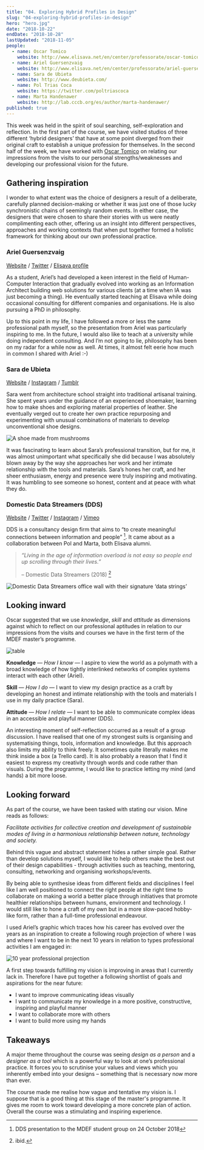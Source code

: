 ```yaml
---
title: "04. Exploring Hybrid Profiles in Design"
slug: "04-exploring-hybrid-profiles-in-design"
hero: "hero.jpg"
date: "2018-10-22"
endDate: "2018-10-28"
lastUpdated: "2018-11-05"
people:
  - name: Oscar Tomico
    website: http://www.elisava.net/en/center/professorate/oscar-tomico-plasencia/
  - name: Ariel Guersenzvaig
    website: http://www.elisava.net/en/center/professorate/ariel-guersenzvaig
  - name: Sara de Ubieta
    website: http://www.deubieta.com/
  - name: Pol Trias Coca
    website: https://twitter.com/poltriascoca
  - name: Marta Handenawer
    website: http://lab.cccb.org/es/author/marta-handenawer/
published: true
---
```


This week was held in the spirit of soul searching, self-exploration and reflection. In the first part of the course, we have visited studios of three different ‘hybrid designers’ that have at some point diverged from their original craft to establish a unique profession for themselves. In the second half of the week, we have worked with [Oscar Tomico](http://www.elisava.net/en/center/professorate/oscar-tomico-plasencia) on relating our impressions from the visits to our personal strengths/weaknesses and developing our professional vision for the future.

## Gathering inspiration

I wonder to what extent was the choice of designers a result of a deliberate, carefully planned decision-making or whether it was just one of those lucky synchronistic chains of seemingly random events. In either case, the designers that were chosen to share their stories with us were neatly complimenting each other, offering us an insight into different perspectives, approaches and working contexts that when put together formed a holistic framework for thinking about our own professional practice.


### Ariel Guersenzvaig

[Website](https://interacciones.org/) / [Twitter](https://twitter.com/interacciones) / [Elisava profile](http://www.elisava.net/en/center/professorate/ariel-guersenzvaig)

As a student, Ariel’s had developed a keen interest in the field of Human-Computer Interaction that gradually evolved into working as an Information Architect building web solutions for various clients (at a time when IA was just becoming a thing). He eventually started teaching at Elisava while doing occasional consulting for different companies and organisations. He is also pursuing a PhD in philosophy.

Up to this point in my life, I have followed a more or less the same professional path myself, so the presentation from Ariel was particularly inspiring to me. In the future, I would also like to teach at a university while doing independent consulting. And I’m not going to lie, philosophy has been on my radar for a while now as well. At times, it almost felt eerie how much in common I shared with Ariel :-)


### Sara de Ubieta

[Website](http://www.deubieta.com/) / [Instagram](https://www.instagram.com/sara_deubieta) / [Tumblr](http://deubieta.tumblr.com/)

Sara went from architecture school straight into traditional artisanal training. She spent years under the guidance of an experienced shoemaker, learning how to make shoes and exploring material properties of leather. She eventually verged out to create her own practice repurposing and experimenting with unusual combinations of materials to develop unconventional shoe designs.

![A shoe made from mushrooms](mushroom-shoe.jpeg "One of Sara‘s material experiments - a shoe made of mushrooms which I found absolutely fascinating given my interest in potential uses of mycelium for various sustainable modes of living.")

It was fascinating to learn about Sara’s professional transition, but for me, it was almost unimportant what specifically she did because I was absolutely blown away by the way she approaches her work and her intimate relationship with the tools and materials. Sara’s hones her craft, and her sheer enthusiasm, energy and presence were truly inspiring and motivating. It was humbling to see someone so honest, content and at peace with what they do.


### Domestic Data Streamers (DDS)

[Website](http://domesticstreamers.com/) / [Twitter](https://twitter.com/domesticstream) / [Instagram](https://www.instagram.com/domesticdatastreamers/) / [Vimeo](https://vimeo.com/domesticdatastreamers)

DDS is a consultancy design firm that aims to “to create meaningful connections between information and people” [^1]. It came about as a collaboration between Pol and Marta, both Elisava alumni.


> *“Living in the age of information overload is not easy so people end up scrolling through their lives.”*
>
> – Domestic Data Streamers (2018) [^2]

![Domestic Data Streamers office wall with their signature ‘data strings’](data-strings.jpg "DDS office wall with their signature ‘data strings’")



## Looking inward

Oscar suggested that we use *knowledge*, *skill* and *attitude* as dimensions against which to reflect on our professional aptitudes in relation to our impressions from the visits and courses we have in the first term of the MDEF master’s programme.


![table](table.jpg "Assessing professional dimensions")


**Knowledge** — *How I know* — I aspire to view the world as a polymath with a broad knowledge of how tightly interlinked networks of complex systems interact with each other (Ariel).

**Skill** — *How I do* — I want to view my design practice as a craft by developing an honest and intimate relationship with the tools and materials I use in my daily practice (Sara).

**Attitude** — *How I relate* — I want to be able to communicate complex ideas in an accessible and playful manner (DDS).

An interesting moment of self-reflection occurred as a result of a group discussion. I have realised that one of my strongest suits is organising and systematising things, tools, information and knowledge. But this approach also limits my ability to think freely. It sometimes quite literally makes me think inside a box (a Trello card). It is also probably a reason that I find it easiest to express my creativity through words and code rather than visuals. During the programme, I would like to practice letting my mind (and hands) a bit more loose.

## Looking forward

As part of the course, we have been tasked with stating our vision. Mine reads as follows:

*Facilitate activities for collective creation and development of sustainable modes of living in a harmonious relationship between nature, technology and society.*

Behind this vague and abstract statement hides a rather simple goal. Rather than develop solutions myself, I would like to help others make the best out of their design capabilities - through activities such as teaching, mentoring, consulting, networking and organising workshops/events.

By being able to synthesise ideas from different fields and disciplines I feel like I am well positioned to connect the right people at the right time to collaborate on making a world a better place through initiatives that promote healthier relationships between humans, environment and technology. I would still like to hone a craft of my own but in a more slow-paced hobby-like form, rather than a full-time professional endeavour.

I used Ariel’s graphic which traces how his career has evolved over the years as an inspiration to create a following rough projection of where I was and where I want to be in the next 10 years in relation to types professional activities I am engaged in:

![10 year professional projection](projection.jpg "A 10 year projection of professional activities")

A first step towards fulfilling my vision is improving in areas that I currently lack in. Therefore I have put together a following shortlist of goals and aspirations for the near future:

- I want to improve communicating ideas visually
- I want to communicate my knowledge in a more positive, constructive, inspiring and playful manner
- I want to collaborate more with others
- I want to build more using my hands



## Takeaways

A major theme throughout the course was seeing *design as a person* and a *designer as a tool* which is a powerful way to look at one’s professional practice. It forces you to scrutinise your values and views which you inherently embed into your designs – something that is necessary now more than ever.

The course made me realise how vague and tentative my vision is. I suppose that is a good thing at this stage of the master's programme. It gives me room to work toward developing a more concrete plan of action. Overall the course was a stimulating and inspiring experience.


[^1]: DDS presentation to the MDEF student group on 24 October 2018
[^2]: ibid.
